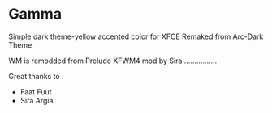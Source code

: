 # Gamma
Simple dark theme-yellow accented color for XFCE
Remaked from Arc-Dark Theme

WM is remodded from Prelude XFWM4 mod by Sira
................

Great thanks to :
- Faat Fuut
- Sira Argia
